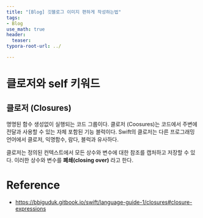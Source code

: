 ```yaml
---
title: "[Blog] 깃블로그 이미지 편하게 작성하는법"
tags: 
- Blog
use_math: true
header: 
  teaser: 
typora-root-url: ../

---
```


# 클로저와 self 키워드 

## 클로저 (Closures)

명명된 함수 생성없이 실행되는 코드 그룹이다. 
클로저 (Coosures)는 코드에서 주변에 전달과 사용할 수 있는 자체 포함된 기능 블럭이다. Swift의 클로저는 다른 프로그래밍 언어에서 클로저, 익명함수, 람다, 블럭과 유사하다.

클로저는 정의된 컨텍스트에서 모든 상수와 변수에 대한 참조를 캡처하고 저장할 수 있다.
이러한 상수와 변수를 **폐쇄(closing over)** 라고 한다.



























# Reference

- https://bbiguduk.gitbook.io/swift/language-guide-1/closures#closure-expressions

  


